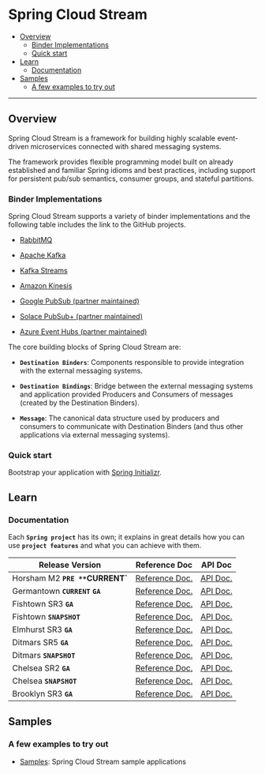 # Spring Cloud Stream

+ [Overview](#overview)
    + [Binder Implementations](#binder-implementations)
    + [Quick start](#quick-start)
+ [Learn](#learn)
    + [Documentation](#documentation)
+ [Samples](#samples)
    + [A few examples to try out](#a-few-examples-to-try-out)

----------------------------------------------------------------------------------------------------

## Overview

Spring Cloud Stream is a framework for building highly scalable event-driven microservices connected with shared messaging systems.

The framework provides flexible programming model built on already established and familiar Spring idioms and best practices, including support for persistent pub/sub semantics, consumer groups, and stateful partitions.

### Binder Implementations

Spring Cloud Stream supports a variety of binder implementations and the following table includes the link to the GitHub projects.

+ [RabbitMQ](https://github.com/spring-cloud/spring-cloud-stream-binder-rabbit)

+ [Apache Kafka](https://github.com/spring-cloud/spring-cloud-stream-binder-kafka)

+ [Kafka Streams](https://github.com/spring-cloud/spring-cloud-stream-binder-kafka/tree/master/spring-cloud-stream-binder-kafka-streams)

+ [Amazon Kinesis](https://github.com/spring-cloud/spring-cloud-stream-binder-aws-kinesis)

+ [Google PubSub (partner maintained)](https://github.com/spring-cloud/spring-cloud-gcp/tree/master/spring-cloud-gcp-pubsub-stream-binder)

+ [Solace PubSub+ (partner maintained)](https://github.com/SolaceProducts/spring-cloud-stream-binder-solace)

+ [Azure Event Hubs (partner maintained)](https://github.com/microsoft/spring-cloud-azure/tree/master/spring-cloud-azure-stream-binder/spring-cloud-azure-eventhubs-stream-binder)

The core building blocks of Spring Cloud Stream are:

+ **`Destination Binders`**:
  Components responsible to provide integration with the external messaging systems.

+ **`Destination Bindings`**:
  Bridge between the external messaging systems and application provided Producers and Consumers of messages (created by the Destination Binders).

+ **`Message`**:
  The canonical data structure used by producers and consumers to communicate with Destination Binders (and thus other applications via external messaging systems).

### Quick start

Bootstrap your application with [Spring Initializr](https://start.spring.io/).

## Learn

### Documentation

Each **`Spring project`** has its own; it explains in great details how you can use **`project features`** and what you can achieve with them.

 Release Version                   | Reference Doc                                                                                                            | API Doc
-----------------------------------|--------------------------------------------------------------------------------------------------------------------------|-----------------------------------------------------------------------------------------------------
 Horsham M2 **`PRE **`CURRENT`**   | [Reference Doc.](https://cloud.spring.io/spring-cloud-static/spring-cloud-stream/3.0.0.M2/home.html)                     | [API Doc.](https://cloud.spring.io/spring-cloud-static/spring-cloud-stream/3.0.0.M2/home.html)
 Germantown **`CURRENT`** **`GA`** | [Reference Doc.](https://cloud.spring.io/spring-cloud-static/spring-cloud-stream/2.2.0.RELEASE/home.html)                | [API Doc.](https://cloud.spring.io/spring-cloud-static/spring-cloud-stream/2.2.0.RELEASE/home.html)
 Fishtown SR3 **`GA`**             | [Reference Doc.](https://cloud.spring.io/spring-cloud-static/spring-cloud-stream/2.1.3.RELEASE/)                         | [API Doc.](https://cloud.spring.io/spring-cloud-static/spring-cloud-stream/2.1.3.RELEASE)
 Fishtown **`SNAPSHOT`**           | [Reference Doc.](https://docs.spring.io/spring-cloud-stream/docs/Fishtown.BUILD-SNAPSHOT/reference/htmlsingle/)          | [API Doc.](https://docs.spring.io/spring-cloud-stream/docs/Fishtown.BUILD-SNAPSHOT/api/)
 Elmhurst SR3 **`GA`**             | [Reference Doc.](https://docs.spring.io/spring-cloud-stream/docs/Elmhurst.SR3/reference/htmlsingle/)                     | [API Doc.](https://docs.spring.io/spring-cloud-stream/docs/Elmhurst.SR3/api/)
 Ditmars SR5 **`GA`**              | [Reference Doc.](https://docs.spring.io/spring-cloud-stream/docs/Ditmars.SR5/reference/htmlsingle/)                      | [API Doc.](https://docs.spring.io/spring-cloud-stream/docs/Ditmars.SR5/api/)
 Ditmars **`SNAPSHOT`**            | [Reference Doc.](https://docs.spring.io/spring-cloud-stream/docs/Ditmars.BUILD-SNAPSHOT/reference/htmlsingle/)           | [API Doc.](https://docs.spring.io/spring-cloud-stream/docs/Ditmars.BUILD-SNAPSHOT/api/)
 Chelsea SR2 **`GA`**              | [Reference Doc.](https://docs.spring.io/spring-cloud-stream/docs/Chelsea.SR2/reference/htmlsingle/index.html)            | [API Doc.](https://docs.spring.io/spring-cloud-stream/docs/Chelsea.SR2/api/)
 Chelsea **`SNAPSHOT`**            | [Reference Doc.](https://docs.spring.io/spring-cloud-stream/docs/Chelsea.BUILD-SNAPSHOT/reference/htmlsingle/index.html) | [API Doc.](https://docs.spring.io/spring-cloud-stream/docs/Chelsea.BUILD-SNAPSHOT/api/)
 Brooklyn SR3 **`GA`**             | [Reference Doc.](https://docs.spring.io/spring-cloud-stream/docs/Brooklyn.SR3/reference/htmlsingle/)                     | [API Doc.](https://docs.spring.io/spring-cloud-stream/docs/Brooklyn.SR3/api/)

## Samples

### A few examples to try out

+ [Samples](https://github.com/spring-cloud/spring-cloud-stream-samples/):
  Spring Cloud Stream sample applications


